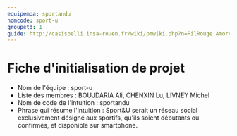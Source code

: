 ```yaml
---
equipemoa: sportandu
nomcode: sport-u
groupetd: 1
guide: http://casisbelli.insa-rouen.fr/wiki/pmwiki.php?n=FilRouge.AmorcerProjet
---
```


# Fiche d'initialisation de projet

- Nom de l'équipe : sport-u
- Liste des membres : BOUJDARIA Ali, CHENXIN Lu, LIVNEY Michel
- Nom de code de l'intuition : sportandu
- Phrase qui résume l'intuition : Sport&U serait un réseau social exclusivement désigné aux sportifs, qu'ils soient débutants ou confirmés, et disponible sur smartphone.
